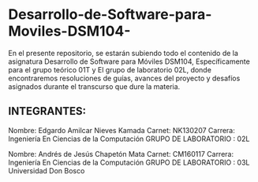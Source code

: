 
# Desarrollo-de-Software-para-Moviles-DSM104-
En el presente repositorio, se estarán subiendo todo el contenido de la asignatura Desarrollo de Software para Móviles DSM104, Específicamente para el grupo teórico 01T y El grupo de laboratorio 02L, donde encontraremos resoluciones de guías, avances del proyecto y desafíos asignados durante el transcurso que dure la materia. 
## INTEGRANTES:
Nombre: Edgardo Amilcar Nieves Kamada
Carnet: NK130207 
Carrera: Ingeniería En Ciencias de la Computación 
GRUPO DE LABORATORIO : 02L

Nombre: Andrés de Jesús Chapetón Mata 
Carnet: CM160117 
Carrera: Ingeniería En Ciencias de la Computación
GRUPO DE LABORATORIO : 03L
Universidad Don Bosco
